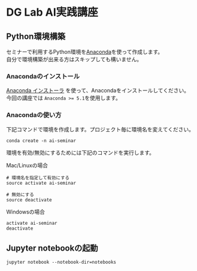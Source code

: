 # DG Lab AI実践講座

## Python環境構築
セミナーで利用するPython環境を[Anaconda](https://www.anaconda.com/)を使って作成します。  
自分で環境構築が出来る方はスキップしても構いません。

### Anacondaのインストール
[Anaconda インストーラ](https://www.anaconda.com/download/) を使って、Anacondaをインストールしてください。  
今回の講座では `Anaconda >= 5.1`を使用します。

### Anacondaの使い方
下記コマンドで環境を作成します。プロジェクト毎に環境名を変えてください。  


```
conda create -n ai-seminar
```

環境を有効/無効にするためには下記のコマンドを実行します。

Mac/Linuxの場合

```
# 環境名を指定して有効にする
source activate ai-seminar

# 無効にする
source deactivate
```

Windowsの場合

```
activate ai-seminar
deactivate
```

## Jupyter notebookの起動
```
jupyter notebook --notebook-dir=notebooks
```
